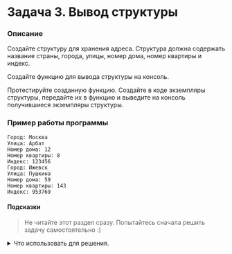 # Задача 3. Вывод структуры

### Описание
Создайте структуру для хранения адреса. Структура должна содержать название страны, города, улицы, номер дома, номер квартиры и индекс.

Создайте функцию для вывода структуры на консоль.

Протестируйте созданную функцию. Создайте в коде экземпляры структуры, передайте их в функцию и выведите на консоль получившиеся экземпляры структуры.

### Пример работы программы
```
Город: Москва
Улица: Арбат
Номер дома: 12
Номер квартиры: 8
Индекс: 123456
Город: Ижевск
Улица: Пушкина
Номер дома: 59
Номер квартиры: 143
Индекс: 953769
```
#### Подсказки

> Не читайте этот раздел сразу. Попытайтесь сначала решить задачу самостоятельно :)
<details>

<summary>Что использовать для решения.</summary>
  
Структура объявляется вне функций.
  
Чтобы создать экземпляр структуры, нужно указать её тип.
  
Для доступа к полям структуры используйте оператор `.`.

Для ввода значений с консоли используйте `std::cin`.

Для вывода на консоль используйте `std::cout`.

</details>